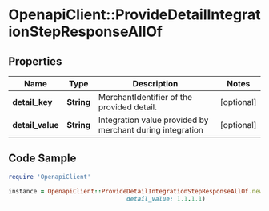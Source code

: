 # OpenapiClient::ProvideDetailIntegrationStepResponseAllOf

## Properties

Name | Type | Description | Notes
------------ | ------------- | ------------- | -------------
**detail_key** | **String** | MerchantIdentifier of the provided detail. | [optional] 
**detail_value** | **String** | Integration value provided by merchant during integration | [optional] 

## Code Sample

```ruby
require 'OpenapiClient'

instance = OpenapiClient::ProvideDetailIntegrationStepResponseAllOf.new(detail_key: PAYER_IP,
                                 detail_value: 1.1.1.1)
```


